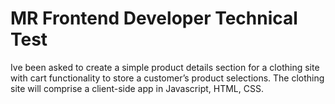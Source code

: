 # MR Frontend Developer Technical Test
 Ive been asked to create a simple product details section for a clothing site with cart functionality to store a customer’s product selections. The clothing site will comprise a client-side app in Javascript, HTML, CSS.
